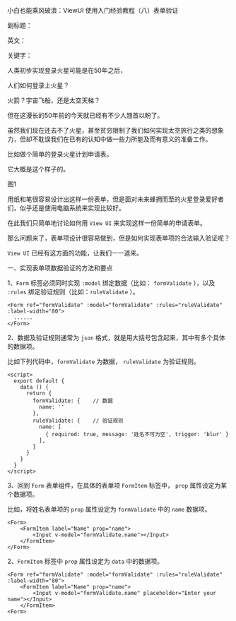 小白也能乘风破浪：ViewUI 使用入门经验教程（八）表单验证

副标题：

英文：

关键字：



人类初步实现登录火星可能是在50年之后，

人们如何登录上火星？

火箭？宇宙飞船，还是太空天梯？

但在这漫长的50年前的今天就已经有不少人翘首以盼了。

虽然我们现在还去不了火星，甚至贫穷限制了我们如何实现太空旅行之类的想象力，但却不耽误我们在已有的认知中做一些力所能及而有意义的准备工作。

比如做个简单的登录火星计划申请表。

它大概是这个样子的。

图1



用纸和笔很容易设计出这样一份表单，但是面对未来蜂拥而至的火星登录爱好者们，似乎还是使用电脑系统来实现比较好。

在此我们只简单地讨论如何用 `View UI` 来实现这样一份简单的申请表单。

那么问题来了，表单项设计很容易做到，但是如何实现表单项的合法输入验证呢？

`View UI` 已经有这方面的功能，让我们一一道来。



一、实现表单项数据验证的方法和要点

1、`Form` 标签必须同时实现 `:model` 绑定数据（比如： `formValidate` ），以及 `:rules` 绑定验证规则（比如：`ruleValidate` ）。

```
<Form ref="formValidate" :model="formValidate" :rules="ruleValidate" :label-width="80">
  ......
</Form>
```



2、数据及验证规则通常为 `json` 格式，就是用大括号包含起来，其中有多个具体的数据项。

比如下列代码中，`formValidate` 为数据， `ruleValidate` 为验证规则。 

```
<script>
  export default {
    data () {
      return {
        formValidate: {    // 数据
          name: ''
        },
        ruleValidate: {    // 验证规则
		  name: [
			{ required: true, message: '姓名不可为空', trigger: 'blur' }
		  ],
		}
      }
    }
  }
</script>
```



3、回到 `Form` 表单组件，在具体的表单项 `FormItem` 标签中， `prop` 属性设定为某个数据项。

比如，将姓名表单项的 `prop` 属性设定为 `formValidate` 中的 `name` 数据项。

```
<Form>
	<FormItem label="Name" prop="name">
    	<Input v-model="formValidate.name"></Input>
	</FormItem>
</Form>
```







2、`FormItem` 标签中 `prop` 属性设定为 `data` 中的数据项。



```
<Form ref="formValidate" :model="formValidate" :rules="ruleValidate" :label-width="80">
	<FormItem label="Name" prop="name">
    	<Input v-model="formValidate.name" placeholder="Enter your name"></Input>
	</FormItem>
<Form>
```

